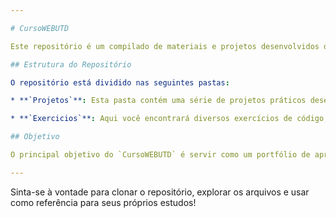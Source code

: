 ```yaml
---

# CursoWEBUTD

Este repositório é um compilado de materiais e projetos desenvolvidos durante o curso **"CursoWEBUTD"**, focado no aprendizado e aprimoramento em desenvolvimento web. Ele está organizado em duas seções principais para facilitar a navegação e o estudo.

## Estrutura do Repositório

O repositório está dividido nas seguintes pastas:

* **`Projetos`**: Esta pasta contém uma série de projetos práticos desenvolvidos utilizando as tecnologias fundamentais da web: **HTML**, **CSS** e **JavaScript**. Cada subpasta aqui representa um projeto independente, com seus próprios arquivos e funcionalidades. É um ótimo lugar para ver aplicações em ação e como os conceitos aprendidos se unem para criar algo interativo.

* **`Exercicios`**: Aqui você encontrará diversos exercícios de código, geralmente menores e focados em conceitos específicos de **HTML**, **CSS** e **JavaScript**. Esta pasta serve como um recurso para praticar e solidificar o entendimento de sintaxes, propriedades e lógicas antes de aplicá-las em projetos maiores.

## Objetivo

O principal objetivo do `CursoWEBUTD` é servir como um portfólio de aprendizado e uma referência rápida para conceitos-chave do desenvolvimento web. Sinta-se à vontade para explorar os projetos, testar os códigos e usar os exercícios para aprimorar suas próprias habilidades.

---
```


Sinta-se à vontade para clonar o repositório, explorar os arquivos e usar como referência para seus próprios estudos!
